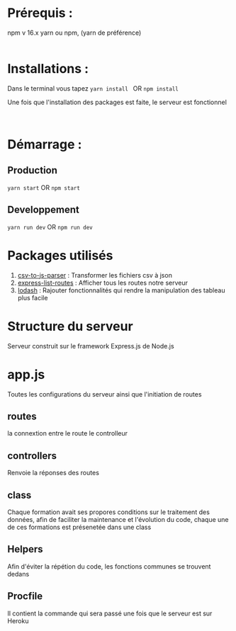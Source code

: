 # Prérequis :

npm v 16.x
yarn ou npm, (yarn de préférence)
<br />
<br />

# Installations :

Dans le terminal vous tapez
`yarn install `
OR
`npm install `

Une fois que l'installation des packages est faite, le serveur est fonctionnel

 <br />

# Démarrage :

## Production

`yarn start`
OR
`npm start`

## Developpement

`yarn run dev`
OR
`npm run dev`

# Packages utilisés

1. [csv-to-js-parser](https://www.npmjs.com/package/csv-to-js-parser) : Transformer les fichiers csv à json
2. [express-list-routes](https://www.npmjs.com/package/express-list-routes) : Afficher tous les routes notre serveur
3. [lodash](https://lodash.com/) : Rajouter fonctionnalités qui rendre la manipulation des tableau plus facile

# Structure du serveur

Serveur construit sur le framework Express.js de Node.js

# app.js

Toutes les configurations du serveur ainsi que l'initiation de routes

## routes

la connextion entre le route le controlleur

## controllers

Renvoie la réponses des routes

## class

Chaque formation avait ses propores conditions sur le traitement des données, afin de faciliter la maintenance et l'évolution du code, chaque une de ces formations est présenetée dans une class

## Helpers

Afin d'éviter la répétion du code, les fonctions communes se trouvent dedans

## Procfile

Il contient la commande qui sera passé une fois que le serveur est sur Heroku

